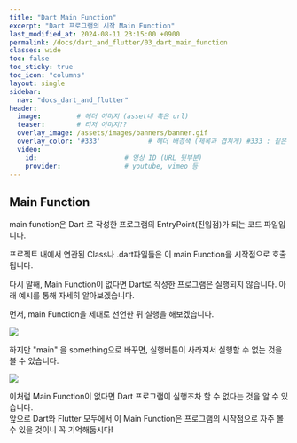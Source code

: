 ```yaml
---
title: "Dart Main Function"
excerpt: "Dart 프로그램의 시작 Main Function"
last_modified_at: 2024-08-11 23:15:00 +0900
permalink: /docs/dart_and_flutter/03_dart_main_function
classes: wide
toc: false
toc_sticky: true
toc_icon: "columns"
layout: single
sidebar:
  nav: "docs_dart_and_flutter"
header: 
  image:         # 헤더 이미지 (asset내 혹은 url)
  teaser:        # 티저 이미지??
  overlay_image: /assets/images/banners/banner.gif
  overlay_color: '#333'            # 헤더 배경색 (제목과 겹치게) #333 : 짙은 회색 (필수)
  video:
    id:                      # 영상 ID (URL 뒷부분)
    provider:                # youtube, vimeo 등
---
```



## Main Function  

main function은 Dart 로 작성한 프로그램의 EntryPoint(진입점)가 되는 코드 파일입니다.  

프로젝트 내에서 연관된 Class나 .dart파일들은 이 main Function을 시작점으로 호출됩니다.  

다시 말해, Main Function이 없다면 Dart로 작성한 프로그램은 실행되지 않습니다. 아래 예시를 통해 자세히 알아보겠습니다.  

먼저, main Function을 제대로 선언한 뒤 실행을 해보겠습니다.  


![](/assets/images/20240121_003_001.png)


하지만 "main" 을 something으로 바꾸면, 실행버튼이 사라져서 실행할 수 없는 것을 볼 수 있습니다.  

![](/assets/images/20240121_003_002.png)

이처럼 Main Function이 없다면 Dart 프로그램이 실행조차 할 수 없다는 것을 알 수 있습니다.   
앞으로 Dart와 Flutter 모두에서 이 Main Function은 프로그램의 시작점으로 자주 볼 수 있을 것이니 꼭 기억해둡시다!  
